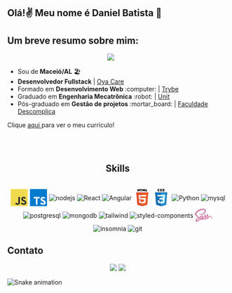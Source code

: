 ## Olá!:v: Meu nome é Daniel Batista :wave:
## Um breve resumo sobre mim:

<img align="right" width="276" src="https://media0.giphy.com/media/SXxI9NlwvYiY3bRsck/giphy.gif?cid=ecf05e47yiz97uakrpyqctmt33ozckgwgwqbrksxsolg5bpl&rid=giphy.gif&ct=g" />
<br>

<div>
   <ul>
    <li>Sou de <strong>Maceió/AL</strong> 🏖️
      <li><strong>Desenvolvedor Fullstack</strong> | <a href="https://www.oya.care/">Oya Care</a></li>   
      <li>Formado em <strong>Desenvolvimento Web</strong> :computer: | <a href="https://www.betrybe.com/">Trybe</a>
      <li>Graduado em <strong>Engenharia Mecatrônica</strong> :robot: | <a href="https://www.unit.br/">Unit</a>
    <li>Pós-graduado em <strong>Gestão de projetos</strong> :mortar_board: | <a href="https://descomplica.com.br/">Faculdade Descomplica</a>
   </ul>
   <p>Clique 
      <a href="https://www.canva.com/design/DAEm51SJxHQ/mApgAoxT5nJFLt7Z7EfjRA/view?utm_content=DAEm51SJxHQ&utm_campaign=designshare&utm_medium=link&utm_source=sharebutton"           target="_blank">
         aqui
      </a>
      para ver o meu currículo!
   </p>
</div>
 
 <br><br>

 <h2 align="center">Skills</h2>

<div align="center"><br>  
 <img align="center" title="Javascript" href="https://developer.mozilla.org/pt-BR/docs/Web/JavaScript"  alt="Js" height="40" src="https://raw.githubusercontent.com/devicons/devicon/master/icons/javascript/javascript-original.svg">
 <img align="center" title="Typescript" href="https://www.typescriptlang.org/" alt="TS" height="40" src="https://raw.githubusercontent.com/devicons/devicon/master/icons/typescript/typescript-original.svg">
 <img align="center" title="Node JS" href="https://nodejs.org/en/" alt="nodejs" height="40" src="https://upload.wikimedia.org/wikipedia/commons/thumb/d/d9/Node.js_logo.svg/590px-Node.js_logo.svg.png?20170401104355">
 <img align="center" title="React" href="https://reactjs.org/" alt="React" height="40" src="https://upload.wikimedia.org/wikipedia/commons/thumb/a/a7/React-icon.svg/512px-React-icon.svg.png?20220125121207">
 <img align="center" title="Angular" href="https://angular.io/" alt="Angular" height="40" src="https://angular.io/assets/images/logos/angular/angular.svg">
 <img align="center" title="HTML" href="https://developer.mozilla.org/pt-BR/docs/Web/HTML" alt="HTML" height="40" src="https://raw.githubusercontent.com/devicons/devicon/master/icons/html5/html5-original-wordmark.svg">
 <img align="center" title="CSS" href="https://developer.mozilla.org/pt-BR/docs/Web/CSS" alt="CSS" height="40" src="https://raw.githubusercontent.com/devicons/devicon/master/icons/css3/css3-original-wordmark.svg">
 <img align="center" title="Python" href="https://www.python.org/" alt="Python" height="40" src="https://upload.wikimedia.org/wikipedia/commons/c/c3/Python-logo-notext.svg">
 <img align="center" title="MySQL" href="https://www.mysql.com/" alt="mysql" height="40" src="https://www.vectorlogo.zone/logos/mysql/mysql-ar21.svg">
 <img align="center" title="PostgreSQL" href="https://www.postgresql.org/" alt="postgresql" height="40" src="https://upload.wikimedia.org/wikipedia/commons/thumb/2/29/Postgresql_elephant.svg/540px-Postgresql_elephant.svg.png?20080116191800">
 <img align="center" title="MongoDB" href="https://www.mongodb.com/" alt="mongodb" height="40" src="https://upload.wikimedia.org/wikipedia/commons/thumb/9/93/MongoDB_Logo.svg/512px-MongoDB_Logo.svg.png?20190626143224">
 <img align="center" title="Tailwind CSS" href="https://tailwindcss.com/" alt="tailwind" height="40" src="https://upload.wikimedia.org/wikipedia/commons/thumb/d/d5/Tailwind_CSS_Logo.svg/600px-Tailwind_CSS_Logo.svg.png?20211001194333">
 <img align="center" title="Styled Components" href="https://styled-components.com/" alt="styled-components" height="40" src="https://cdn.worldvectorlogo.com/logos/styled-components-1.svg">
 <img align="center" title="Sass" href="https://sass-lang.com/" alt="sass" height="40" src="https://raw.githubusercontent.com/devicons/devicon/master/icons/sass/sass-original.svg">
 <img align="center" title="Insomnia" href="https://insomnia.rest/" alt="insomnia" height="40" src="https://seeklogo.com/images/I/insomnia-logo-A35E09EB19-seeklogo.com.png">
 <img align="center" title="Git" href="https://git-scm.com/" alt="git" height="40" src="https://www.vectorlogo.zone/logos/git-scm/git-scm-icon.svg">
</div>
  
  ## Contato
 
<div align="center"> 
  <a href="https://mail.google.com/mail/?view=cm&fs=1&to=danielbped@gmail.com"><img src="https://img.shields.io/badge/Gmail-D14836?style=for-the-badge&logo=gmail&logoColor=white"/></a>
  <a href="https://www.linkedin.com/in/danielbped/"><img src="https://img.shields.io/badge/LinkedIn-0077B5?style=for-the-badge&logo=linkedin&logoColor=white"/></a> 
 </div>
 
 <p align="center"> 

  ![Snake animation](https://github.com/danielbped/danielbped/blob/output/github-contribution-grid-snake.svg)
 </p>

